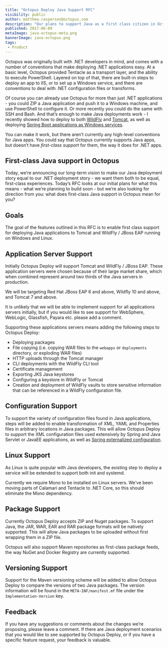 ```yaml
---
title: "Octopus Deploy Java Support RFC"
visibility: public
author: matthew.casperson@octopus.com
description: "Our plans to support Java as a first class citizen in Octopus Deploy"
published: 2017-06-09
metaImage: java-octopus-meta.png
bannerImage: java-octopus.png
tags:
 - Product
---
```


Octopus was originally built with .NET developers in mind, and comes with a number of conventions that make deploying .NET applications easy.  At a basic level, Octopus provided Tentacle as a transport layer, and the ability to execute PowerShell.  Layered on top of that, there are built-in steps to deploy an app to IIS, or to set up a Windows service, and there are conventions to deal with .NET configuration files or transforms.

Of course you can already use Octopus for more than just .NET applications - you could ZIP a Java application and push it to a Windows machine, and use PowerShell to configure it. Or more recently you could do the same with SSH and Bash. And that’s enough to make Java deployments work - I recently showed how to deploy to both [WildFly](https://octopus.com/blog/wildfly-deploy) and [Tomcat](https://octopus.com/blog/octopus-tomcat), as well as deploying [Spring Boot applications as Windows services](https://octopus.com/blog/spring-boot-windows-services).

You can make it work, but there aren’t currently any high-level conventions for Java apps. You could say that Octopus currently supports Java apps, but doesn’t have *first-class support* for them, the way it does for .NET apps.

## First-class Java support in Octopus
Today, we’re announcing our long-term vision to make our Java deployment story equal to our .NET deployment story - we want them both to be equal, first-class experiences. Today’s RFC looks at our initial plans for what this means - what we’re planning to build soon - but we’re also looking for direction from you: what does first-class Java support in Octopus mean for you?

## Goals
The goal of the features outlined in this RFC is to enable first class support for deploying Java applications to Tomcat and WildFly / JBoss EAP running on Windows and Linux.

## Application Server Support
Initially Octopus Deploy will support Tomcat and WildFly / JBoss EAP. These application servers were chosen because of their large market share, which when combined represent around two thirds of the Java servers in production.

We will be targeting Red Hat JBoss EAP 6 and above, Wildfly 10 and above, and Tomcat 7 and above.

It is unlikely that we will be able to implement support for all applications servers initially, but if you would like to see support for WebSphere, WebLogic, Glassfish, Payara etc. please add a comment.

Supporting these applications servers means adding the following steps to Octopus Deploy:

* Deploying packages
 * File copying (i.e. copying WAR files to the `webapps` or `deployments` directory, or exploding WAR files)
 * HTTP uploads through the Tomcat manager
 * CLI deployments with the WildFly CLI tool
* Certificate management
 * Exporting JKS Java keystores
 * Configuring a keystore in WildFly or Tomcat
* Creation and deployment of WildFly vaults to store sensitive information that can be referenced in a WildFly configuration file.

## Configuration Support
To support the variety of configuration files found in Java applications, steps will be added to enable transformation of XML, YAML and Properties files in arbitrary locations in Java packages. This will allow Octopus Deploy to support the XML configuration files used extensively by Spring and Java Servlet or JavaEE applications, as well as [Spring externalized configuration](https://docs.spring.io/spring-boot/docs/current/reference/html/boot-features-external-config.html).

## Linux Support
As Linux is quite popular with Java developers, the existing step to deploy a service will be extended to support both init and systemd.

Currently we require Mono to be installed on Linux servers. We’ve been moving parts of Calamari and Tentacle to .NET Core, so this should eliminate the Mono dependency.

## Package Support
Currently Octopus Deploy accepts ZIP and Nuget packages. To support Java, the JAR, WAR, EAR and RAR package formats will be natively supported. This will allow Java packages to be uploaded without first wrapping them in a ZIP file.

Octopus will also support Maven repositories as first-class package feeds, the way NuGet and Docker Registry are currently supported.

## Versioning Support
Support for the Maven versioning scheme will be added to allow Octopus Deploy to compare the versions of two Java packages. The version information will be found in the `META-INF/manifest.mf` file under the `Implementation-Version` key.

## Feedback
If you have any suggestions or comments about the changes we’re proposing, please leave a comment. If there are Java deployment scenarios that you would like to see supported by Octopus Deploy, or if you have a specific feature request, your feedback is valuable.
